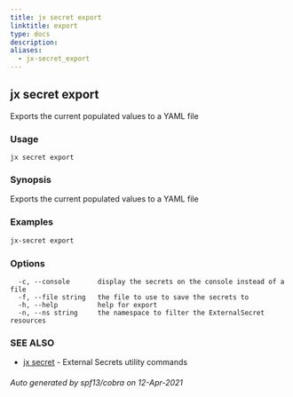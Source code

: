 ```yaml
---
title: jx secret export
linktitle: export
type: docs
description: 
aliases:
  - jx-secret_export
---
```


## jx secret export

Exports the current populated values to a YAML file

### Usage

```
jx secret export
```

### Synopsis

Exports the current populated values to a YAML file

### Examples

  ```bash
  jx-secret export

  ```
### Options

```
  -c, --console       display the secrets on the console instead of a file
  -f, --file string   the file to use to save the secrets to
  -h, --help          help for export
  -n, --ns string     the namespace to filter the ExternalSecret resources
```

### SEE ALSO

* [jx secret](..)	 - External Secrets utility commands

###### Auto generated by spf13/cobra on 12-Apr-2021
